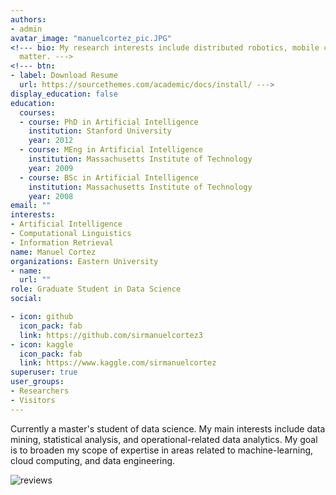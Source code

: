 ```yaml
---
authors:
- admin
avatar_image: "manuelcortez_pic.JPG"
<!--- bio: My research interests include distributed robotics, mobile computing and programmable
  matter. --->
<!--- btn:
- label: Download Resume
  url: https://sourcethemes.com/academic/docs/install/ --->
display_education: false
education:
  courses:
  - course: PhD in Artificial Intelligence
    institution: Stanford University
    year: 2012
  - course: MEng in Artificial Intelligence
    institution: Massachusetts Institute of Technology
    year: 2009
  - course: BSc in Artificial Intelligence
    institution: Massachusetts Institute of Technology
    year: 2008
email: ""
interests:
- Artificial Intelligence
- Computational Linguistics
- Information Retrieval
name: Manuel Cortez
organizations: Eastern University
- name:
  url: ""
role: Graduate Student in Data Science
social:

- icon: github
  icon_pack: fab
  link: https://github.com/sirmanuelcortez3
- icon: kaggle
  icon_pack: fab
  link: https://www.kaggle.com/sirmanuelcortez
superuser: true
user_groups:
- Researchers
- Visitors
---
```

Currently a master's student of data science. My main interests include data mining, statistical analysis, and operational-related data analytics. My goal is to broaden my scope of expertise in areas related to machine-learning, cloud computing, and data engineering.

<!--- Nelson Bighetti is a professor of artificial intelligence at the Stanford AI Lab. His research interests include distributed robotics, mobile computing and programmable matter. He leads the Robotic Neurobiology group, which develops self-reconfiguring robots, systems of self-organizing robots, and mobile sensor networks. --->

![reviews](../../img/certificates.jpeg)

<!--- It is a long established fact that a reader will be distracted by the readable content of a page when looking at its layout. The point of using Lorem Ipsum. The point of using Lorem Ipsum. distracted by the readable content of a page. --->
